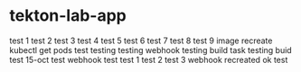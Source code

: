 # tekton-lab-app
test 1
test 2
test 3
test 4
test 5
test 6
test 7
test 8
test 9 image recreate
kubectl get pods test
testing
testing webhook
testing build task
testing buid
test 15-oct
test webhook
test
test 1
test 2
test 3 webhook recreated
ok
test
